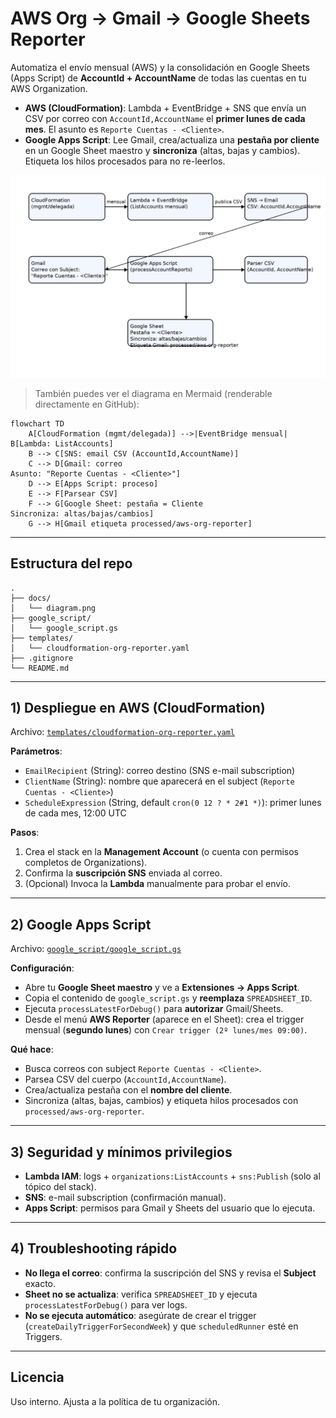 # AWS Org → Gmail → Google Sheets Reporter

Automatiza el envío mensual (AWS) y la consolidación en Google Sheets (Apps Script) de **AccountId + AccountName** de todas las cuentas en tu AWS Organization.

- **AWS (CloudFormation)**: Lambda + EventBridge + SNS que envía un CSV por correo con `AccountId,AccountName` el **primer lunes de cada mes**. El asunto es `Reporte Cuentas - <Cliente>`.
- **Google Apps Script**: Lee Gmail, crea/actualiza una **pestaña por cliente** en un Google Sheet maestro y **sincroniza** (altas, bajas y cambios). Etiqueta los hilos procesados para no re-leerlos.

![Diagrama](./docs/diagram.png)

> También puedes ver el diagrama en Mermaid (renderable directamente en GitHub):

```mermaid
flowchart TD
    A[CloudFormation (mgmt/delegada)] -->|EventBridge mensual| B[Lambda: ListAccounts]
    B --> C[SNS: email CSV (AccountId,AccountName)]
    C --> D[Gmail: correo
Asunto: "Reporte Cuentas - <Cliente>"]
    D --> E[Apps Script: proceso]
    E --> F[Parsear CSV]
    F --> G[Google Sheet: pestaña = Cliente
Sincroniza: altas/bajas/cambios]
    G --> H[Gmail etiqueta processed/aws-org-reporter]
```

---

## Estructura del repo

```
.
├── docs/
│   └── diagram.png
├── google_script/
│   └── google_script.gs
├── templates/
│   └── cloudformation-org-reporter.yaml
├── .gitignore
└── README.md
```

---

## 1) Despliegue en AWS (CloudFormation)

Archivo: [`templates/cloudformation-org-reporter.yaml`](./templates/cloudformation-org-reporter.yaml)

**Parámetros**:
- `EmailRecipient` (String): correo destino (SNS e-mail subscription)
- `ClientName` (String): nombre que aparecerá en el subject (`Reporte Cuentas - <Cliente>`)
- `ScheduleExpression` (String, default `cron(0 12 ? * 2#1 *)`): primer lunes de cada mes, 12:00 UTC

**Pasos**:
1. Crea el stack en la **Management Account** (o cuenta con permisos completos de Organizations).
2. Confirma la **suscripción SNS** enviada al correo.
3. (Opcional) Invoca la **Lambda** manualmente para probar el envío.

---

## 2) Google Apps Script

Archivo: [`google_script/google_script.gs`](./google_script/google_script.gs)

**Configuración**:
- Abre tu **Google Sheet maestro** y ve a **Extensiones → Apps Script**.
- Copia el contenido de `google_script.gs` y **reemplaza** `SPREADSHEET_ID`.
- Ejecuta `processLatestForDebug()` para **autorizar** Gmail/Sheets.
- Desde el menú **AWS Reporter** (aparece en el Sheet): crea el trigger mensual (**segundo lunes**) con `Crear trigger (2º lunes/mes 09:00)`.

**Qué hace**:
- Busca correos con subject `Reporte Cuentas - <Cliente>`.
- Parsea CSV del cuerpo (`AccountId,AccountName`).
- Crea/actualiza pestaña con el **nombre del cliente**.
- Sincroniza (altas, bajas, cambios) y etiqueta hilos procesados con `processed/aws-org-reporter`.

---

## 3) Seguridad y mínimos privilegios

- **Lambda IAM**: logs + `organizations:ListAccounts` + `sns:Publish` (solo al tópico del stack).
- **SNS**: e-mail subscription (confirmación manual).
- **Apps Script**: permisos para Gmail y Sheets del usuario que lo ejecuta.

---

## 4) Troubleshooting rápido

- **No llega el correo**: confirma la suscripción del SNS y revisa el **Subject** exacto.
- **Sheet no se actualiza**: verifica `SPREADSHEET_ID` y ejecuta `processLatestForDebug()` para ver logs.
- **No se ejecuta automático**: asegúrate de crear el trigger (`createDailyTriggerForSecondWeek`) y que `scheduledRunner` esté en Triggers.

---

## Licencia

Uso interno. Ajusta a la política de tu organización.
